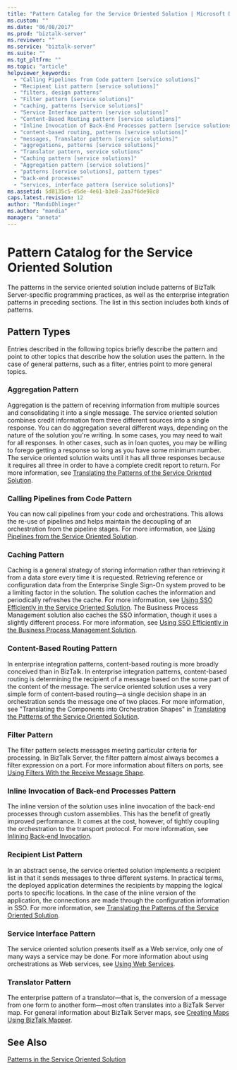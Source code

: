 ```yaml
---
title: "Pattern Catalog for the Service Oriented Solution | Microsoft Docs"
ms.custom: ""
ms.date: "06/08/2017"
ms.prod: "biztalk-server"
ms.reviewer: ""
ms.service: "biztalk-server"
ms.suite: ""
ms.tgt_pltfrm: ""
ms.topic: "article"
helpviewer_keywords: 
  - "Calling Pipelines from Code pattern [service solutions]"
  - "Recipient List pattern [service solutions]"
  - "filters, design patterns"
  - "Filter pattern [service solutions]"
  - "caching, patterns [service solutions]"
  - "Service Interface pattern [service solutions]"
  - "Content-Based Routing pattern [service solutions]"
  - "Inline Invocation of Back-End Processes pattern [service solutions]"
  - "content-based routing, patterns [service solutions]"
  - "messages, Translator pattern [service solutions]"
  - "aggregations, patterns [service solutions]"
  - "Translator pattern, service solutions"
  - "Caching pattern [service solutions]"
  - "Aggregation pattern [service solutions]"
  - "patterns [service solutions], pattern types"
  - "back-end processes"
  - "services, interface pattern [service solutions]"
ms.assetid: 5d8135c5-d5de-4e61-b3e8-2aa7f6de98c8
caps.latest.revision: 12
author: "MandiOhlinger"
ms.author: "mandia"
manager: "anneta"
---
```

# Pattern Catalog for the Service Oriented Solution
The patterns in the service oriented solution include patterns of BizTalk Server-specific programming practices, as well as the enterprise integration patterns in preceding sections. The list in this section includes both kinds of patterns.  
  
## Pattern Types  
 Entries described in the following topics briefly describe the pattern and point to other topics that describe how the solution uses the pattern. In the case of general patterns, such as a filter, entries point to more general topics.  
  
### Aggregation Pattern  
 Aggregation is the pattern of receiving information from multiple sources and consolidating it into a single message. The service oriented solution combines credit information from three different sources into a single response. You can do aggregation several different ways, depending on the nature of the solution you're writing. In some cases, you may need to wait for all responses. In other cases, such as in loan quotes, you may be willing to forego getting a response so long as you have some minimum number. The service oriented solution waits until it has all three responses because it requires all three in order to have a complete credit report to return. For more information, see [Translating the Patterns of the Service Oriented Solution](../core/translating-the-patterns-of-the-service-oriented-solution.md).  
  
### Calling Pipelines from Code Pattern  
 You can now call pipelines from your code and orchestrations. This allows the re-use of pipelines and helps maintain the decoupling of an orchestration from the pipeline stages. For more information, see [Using Pipelines from the Service Oriented Solution](../core/using-pipelines-from-the-service-oriented-solution.md).  
  
### Caching Pattern  
 Caching is a general strategy of storing information rather than retrieving it from a data store every time it is requested. Retrieving reference or configuration data from the Enterprise Single Sign-On system proved to be a limiting factor in the solution. The solution caches the information and periodically refreshes the cache. For more information, see [Using SSO Efficiently in the Service Oriented Solution](../core/using-sso-efficiently-in-the-service-oriented-solution.md). The Business Process Management solution also caches the SSO information, though it uses a slightly different process. For more information, see [Using SSO Efficiently in the Business Process Management Solution](../core/using-sso-efficiently-in-the-business-process-management-solution.md).  
  
### Content-Based Routing Pattern  
 In enterprise integration patterns, content-based routing is more broadly conceived than in BizTalk. In enterprise integration patterns, content-based routing is determining the recipient of a message based on the some part of the content of the message. The service oriented solution uses a very simple form of content-based routing—a single decision shape in an orchestration sends the message one of two places. For more information, see "Translating the Components into Orchestration Shapes" in [Translating the Patterns of the Service Oriented Solution](../core/translating-the-patterns-of-the-service-oriented-solution.md).  
  
### Filter Pattern  
 The filter pattern selects messages meeting particular criteria for processing. In BizTalk Server, the filter pattern almost always becomes a filter expression on a port. For more information about filters on ports, see [Using Filters With the Receive Message Shape](../core/using-filters-with-the-receive-message-shape.md).  
  
### Inline Invocation of Back-end Processes Pattern  
 The inline version of the solution uses inline invocation of the back-end processes through custom assemblies. This has the benefit of greatly improved performance. It comes at the cost, however, of tightly coupling the orchestration to the transport protocol. For more information, see [Inlining Back-end Invocation](../core/inlining-back-end-invocation.md).  
  
### Recipient List Pattern  
 In an abstract sense, the service oriented solution implements a recipient list in that it sends messages to three different systems. In practical terms, the deployed application determines the recipients by mapping the logical ports to specific locations. In the case of the inline version of the application, the connections are made through the configuration information in SSO. For more information, see [Translating the Patterns of the Service Oriented Solution](../core/translating-the-patterns-of-the-service-oriented-solution.md).  
  
### Service Interface Pattern  
 The service oriented solution presents itself as a Web service, only one of many ways a service may be done. For more information about using orchestrations as Web services, see [Using Web Services](../core/using-web-services.md).  
  
### Translator Pattern  
 The enterprise pattern of a translator—that is, the conversion of a message from one form to another form—most often translates into a BizTalk Server map. For general information about BizTalk Server maps, see [Creating Maps Using BizTalk Mapper](../core/creating-maps-using-biztalk-mapper.md).  
  
## See Also  
 [Patterns in the Service Oriented Solution](../core/patterns-in-the-service-oriented-solution.md)